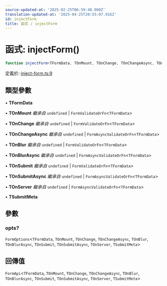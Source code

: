 ```yaml
---
source-updated-at: '2025-02-25T06:59:48.000Z'
translation-updated-at: '2025-04-25T20:55:07.916Z'
id: injectForm
title: 函式 / injectForm
---
```

<!-- 請勿編輯：此頁面是根據類型註解自動生成的 -->

# 函式: injectForm()

```ts
function injectForm<TFormData, TOnMount, TOnChange, TOnChangeAsync, TOnBlur, TOnBlurAsync, TOnSubmit, TOnSubmitAsync, TOnServer, TSubmitMeta>(opts?): FormApi<TFormData, TOnMount, TOnChange, TOnChangeAsync, TOnBlur, TOnBlurAsync, TOnSubmit, TOnSubmitAsync, TOnServer, TSubmitMeta>
```

定義於: [inject-form.ts:9](https://github.com/TanStack/form/blob/main/packages/angular-form/src/inject-form.ts#L9)

## 類型參數

• **TFormData**

• **TOnMount** *繼承自* `undefined` \| `FormValidateOrFn`\<`TFormData`\>

• **TOnChange** *繼承自* `undefined` \| `FormValidateOrFn`\<`TFormData`\>

• **TOnChangeAsync** *繼承自* `undefined` \| `FormAsyncValidateOrFn`\<`TFormData`\>

• **TOnBlur** *繼承自* `undefined` \| `FormValidateOrFn`\<`TFormData`\>

• **TOnBlurAsync** *繼承自* `undefined` \| `FormAsyncValidateOrFn`\<`TFormData`\>

• **TOnSubmit** *繼承自* `undefined` \| `FormValidateOrFn`\<`TFormData`\>

• **TOnSubmitAsync** *繼承自* `undefined` \| `FormAsyncValidateOrFn`\<`TFormData`\>

• **TOnServer** *繼承自* `undefined` \| `FormAsyncValidateOrFn`\<`TFormData`\>

• **TSubmitMeta**

## 參數

### opts?

`FormOptions`\<`TFormData`, `TOnMount`, `TOnChange`, `TOnChangeAsync`, `TOnBlur`, `TOnBlurAsync`, `TOnSubmit`, `TOnSubmitAsync`, `TOnServer`, `TSubmitMeta`\>

## 回傳值

`FormApi`\<`TFormData`, `TOnMount`, `TOnChange`, `TOnChangeAsync`, `TOnBlur`, `TOnBlurAsync`, `TOnSubmit`, `TOnSubmitAsync`, `TOnServer`, `TSubmitMeta`\>
